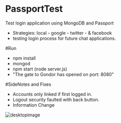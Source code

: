 # PassportTest
Test login application using MongoDB and Passport
- Strategies: local - google - twitter - & facebook
- testing login process for future chat applications.

#Run
- npm install
- mongod
- npm start (node server.js)
- "The gate to Gondor has opened on port: 8080"

#SideNotes and Fixes
- Accounts only linked if first logged in.
- Logout security faulted with back button.
- Information Change

![desktopimage](https://cloud.githubusercontent.com/assets/17518011/16886116/4d4f8222-4aa0-11e6-9805-29ca9bf8d81a.PNG)

